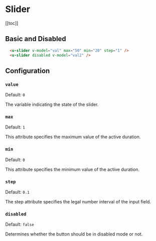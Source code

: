 # Slider

[[toc]]

## Basic and Disabled

<ex-slider></ex-slider>
```html
  <u-slider v-model="val" max="50" min="20" step="1" />
  <u-slider disabled v-model="val2" />
```

## Configuration

### `value`
Default: `0`

The variable indicating the state of the slider.

### `max`
Default: `1`

This attribute specifies the maximum value of the active duration. 

### `min`
Default: `0`

This attribute specifies the minimum value of the active duration.

### `step`
Default: `0.1`

The step attribute specifies the legal number interval of the input field.

### `disabled`
Default: `false`

Determines whether the button should be in disabled mode or not.
